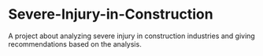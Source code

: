 # Severe-Injury-in-Construction
A project about analyzing severe injury in construction industries and giving recommendations based on the analysis.
